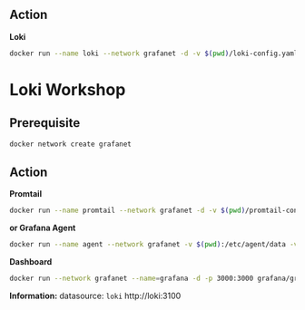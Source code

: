 
## Action
**Loki**
```bash
docker run --name loki --network grafanet -d -v $(pwd)/loki-config.yaml:/mnt/config/loki-config.yaml -p 3100:3100 grafana/loki:2.9.1 -config.file=/mnt/config/loki-config.yaml
```

# Loki Workshop

## Prerequisite
```bash
docker network create grafanet
```

## Action
**Promtail**
```bash
docker run --name promtail --network grafanet -d -v $(pwd)/promtail-config.yaml:/mnt/config -v $(pwd)/log:/var/log --link loki grafana/promtail:2.9.1 -config.file=/mnt/config/promtail-config.yaml
```

**or Grafana Agent**
```bash
docker run --name agent --network grafanet -v $(pwd):/etc/agent/data -v $(pwd)/agent.yaml:/etc/agent/agent.yaml grafana/agent:v0.38.1
```

**Dashboard**
```bash
docker run --network grafanet --name=grafana -d -p 3000:3000 grafana/grafana
```

**Information:**
datasource: `loki`
http://loki:3100
